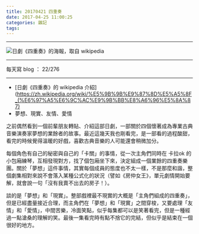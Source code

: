 ```yaml
---
title: 20170421 四重奏
date: 2017-04-25 11:00:25
categories: 雜記
tags:
---
```


---

![日劇《四重奏》的海報，取自 wikipedia](https://c1.staticflickr.com/3/2918/34077630942_8155daa65a_o.jpg)

---

每天寫 blog ： 22/276

---

- [日劇《四重奏》的 wikipedia 介紹](https://zh.wikipedia.org/wiki/%E5%9B%9B%E9%87%8D%E5%A5%8F_(%E6%97%A5%E6%9C%AC%E9%9B%BB%E8%A6%96%E5%8A%87)
- 夢想、現實、友情、愛情

之前偶然看到一個前輩朋友轉貼、介紹這部日劇，一部關於四個懷著成為專業古典音樂演奏家夢想的業餘者的故事。最近這幾天我也剛看完，是一部看的過程酸甜，看完的時候覺得溫暖的好戲，喜歡古典音樂的人可能還會稍微加分。

<!-- more -->

每個角色有自己的秘密與自己的「卡關」的事情，從一次主角們同時在 卡拉ok 的小包廂練琴，互相發現對方，找了個包廂坐下來，決定組成一個業餘的四重奏樂團。關於「夢想」這件事情，其實每個成員的態度也不太一樣，不是那麼和諧，整個劇集相對來說不會落入某種公式化的狀況（譬如《房仲女王》，單元劇情開始要解，就會說一句「沒有我賣不出去的房子！）。

談的是「夢想」和「現實」。整部戲裡最不現實的大概是「主角們組成的四重奏」，但是已經盡量接近合理，而主角們在「夢想」和「現實」之間穿梭，又要處理「友情」和「愛情」，中間苦樂，冷面笑點，似乎每集都可以是笑著看完，但是一種經過一點滄桑的理解的笑。最後一集看完時有點不捨它的完結，但似乎是結束在一個很好的地方。
